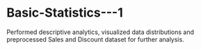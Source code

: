 # Basic-Statistics---1
Performed descriptive analytics, visualized data distributions and preprocessed Sales and Discount dataset for further analysis.
